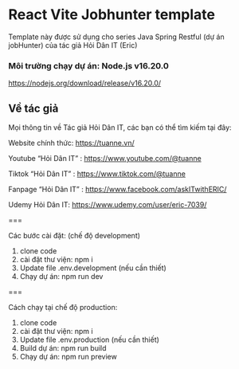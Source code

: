 # React Vite Jobhunter template
Template này được sử dụng cho series Java Spring Restful (dự án jobHunter) của tác giả Hỏi Dân IT (Eric)

### Môi trường chạy dự án: Node.js v16.20.0
https://nodejs.org/download/release/v16.20.0/

## Về tác giả
Mọi thông tin về Tác giả Hỏi Dân IT, các bạn có thể tìm kiếm tại đây:

Website chính thức: https://tuanne.vn/

Youtube “Hỏi Dân IT” : https://www.youtube.com/@tuanne

Tiktok “Hỏi Dân IT” :  https://www.tiktok.com/@tuanne

Fanpage “Hỏi Dân IT” : https://www.facebook.com/askITwithERIC/

Udemy Hỏi Dân IT: https://www.udemy.com/user/eric-7039/

===

Các bước cài đặt: (chế độ development)
1. clone code
2. cài đặt thư viện: npm i
3. Update file .env.development (nếu cần thiết)
4. Chạy dự án: npm run dev

===

Cách chạy tại chế độ production:
1. clone code
2. cài đặt thư viện: npm i
3. Update file .env.production (nếu cần thiết)
4. Build dự án: npm run build
5. Chạy dự án: npm run preview